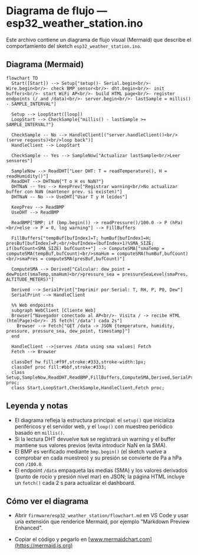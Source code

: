 # Diagrama de flujo — esp32_weather_station.ino

Este archivo contiene un diagrama de flujo visual (Mermaid) que describe el comportamiento del sketch `esp32_weather_station.ino`.

## Diagrama (Mermaid)

```mermaid
flowchart TD
  Start([Start]) --> Setup["setup()- Serial.begin<br/>- Wire.begin<br/>- check BMP sensor<br/>- dht.begin<br/>- init buffers<br/>- start WiFi AP<br/>- build HTML page<br/>- register endpoints (/ and /data)<br/>- server.begin<br/>- lastSample = millis() - SAMPLE_INTERVAL"]

  Setup --> LoopStart([loop])
  LoopStart --> CheckSample{"millis() - lastSample >= SAMPLE_INTERVAL?"}

  CheckSample -- No --> HandleClient[("server.handleClient()<br/>(serve requests)<br/>loop back")]
  HandleClient --> LoopStart

  CheckSample -- Yes --> SampleNow["Actualizar lastSample<br/>Leer sensores"]

  SampleNow --> ReadDHT["Leer DHT: T = readTemperature(), H = readHumidity()"]
  ReadDHT --> DHTNaN{"T o H es NaN?"}
  DHTNaN -- Yes --> KeepPrev["Registrar warning<br/>No actualizar buffer con NaN (mantener prev. si existen)"]
  DHTNaN -- No --> UseDHT["Usar T y H leídos"]

  KeepPrev --> ReadBMP
  UseDHT --> ReadBMP

  ReadBMP["BMP: if (bmp.begin()) -> readPressure()/100.0 -> P (hPa)<br/>else -> P = 0, log warning"] --> FillBuffers

  FillBuffers["tempBuf[bufIndex]=T; humBuf[bufIndex]=H; presBuf[bufIndex]=P;<br/>bufIndex=(bufIndex+1)%SMA_SIZE; if(bufCount<SMA_SIZE) bufCount++"] --> ComputeSMA["smaTemp = computeSMA(tempBuf,bufCount)<br/>smaHum = computeSMA(humBuf,bufCount)<br/>smaPres = computeSMA(presBuf,bufCount)"]

  ComputeSMA --> Derived["Calcular: dew_point = dewPoint(smaTemp,smaHum)<br/>pressure_sea = pressureSeaLevel(smaPres, ALTITUDE_METERS)"]

  Derived --> SerialPrint["Imprimir por Serial: T, RH, P, P0, Dew"]
  SerialPrint --> HandleClient

  %% Web endpoints
  subgraph WebClient [Cliente Web]
  Browser["Navegador conectado al AP<br/>- Visita / -> recibe HTML (htmlPage)<br/>- JS fetch('/data') cada 2s"]
    Browser --> Fetch["GET /data -> JSON {temperature, humidity, pressure, pressure_sea, dew_point, timestamp}"]
  end

  HandleClient -->|serves /data using sma values| Fetch
  Fetch --> Browser

  classDef hw fill:#f9f,stroke:#333,stroke-width:1px;
  classDef proc fill:#bbf,stroke:#333;
  class Setup,SampleNow,ReadDHT,ReadBMP,FillBuffers,ComputeSMA,Derived,SerialPrint proc;
  class Start,LoopStart,CheckSample,HandleClient,Fetch proc;

```

## Leyenda y notas

- El diagrama refleja la estructura principal: el `setup()` que inicializa periféricos y el servidor web, y el `loop()` con muestreo periódico basado en `millis()`.
- Si la lectura DHT devuelve `NaN` se registrará un warning y el buffer mantiene sus valores previos (evita introducir NaN en la SMA).
- El BMP es verificado mediante `bmp.begin()` (el sketch vuelve a comprobar en cada muestreo) y su presión se convierte de Pa a hPa con `/100.0`.
- El endpoint `/data` empaqueta las medias (SMA) y los valores derivados (punto de rocío y presión nivel mar) en JSON; la página HTML incluye un `fetch()` cada 2 s para actualizar el dashboard.

## Cómo ver el diagrama

- Abrir `firmware/esp32_weather_station/flowchart.md` en VS Code y usar una extensión que renderice Mermaid, por ejemplo "Markdown Preview Enhanced".

- Copiar el código y pegarlo en [www.mermaidchart.com](https://mermaid.js.org)